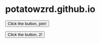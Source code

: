 # potatowzrd.github.io

<button type="button" onclick="clicked()">Click the button, join!</button>

<script>
function clicked() {
    ws.send('{\"type\":\"button\",\"client\":\"abrahma\"}'); 
};
</script>

<button type="button" onclick="clicked2()">Click the button, 2!</button>

<script>
function clicked2() {
    ws.send('{\"type\":\"button2\",\"client\":\"abrahma\"}'); 
};
</script>

<script>
    const ws = new WebSocket('wss://strainlessly-transfusive-ahmed.ngrok-free.dev');

    ws.addEventListener('open', () => 
        { console.log('Connected to WebSocket server'); ws.send('{\"type\":\"connect\",\"client\":\"client\"}'); });
    
    ws.addEventListener('message', () => 
        { console.log(data);});
</script>
